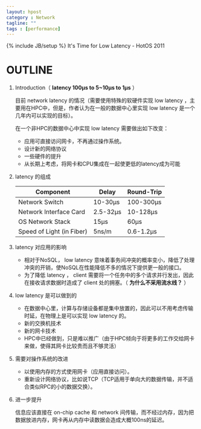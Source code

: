```yaml
---
layout: hpost
category : Network
tagline: ""
tags : [performance]
---
```

{% include JB/setup %}
It's Time for Low Latency - HotOS 2011

# OUTLINE
1. Introduction（ **latency 100μs to 5~10μs to 1μs** ）

    目前 network latency 的情况（需要使用特殊的软硬件实现 low latency ，主要用在HPC中，但是，作者认为在一般的数据中心里实现 low latency 是一个几年内可以实现的目标）。

    在一个非HPC的数据中心中实现 low latency 需要做出如下改变：

    - 应用可直接访问网卡，不再通过操作系统。
    - 设计新的网络协议
    - 一些硬件的提升
    - 从长期上考虑，将网卡和CPU集成在一起使更低的latency成为可能

2. latency 的组成

    Component |Delay |Round-Trip
    ----------|--|--
    Network Switch |10-30μs| 100-300μs
    Network Interface Card| 2.5-32μs |10-128μs
    OS Network Stack |15μs| 60μs
    Speed of Light (in Fiber) |5ns/m |0.6-1.2μs

3. latency 对应用的影响

    - 相对于NoSQL， low latency 意味着事务间冲突的概率变小，降低了处理冲突的开销，使NoSQL在性能降低不多的情况下提供更一般的接口。
    - 为了降低 latency ， client 需要将一个任务中的多个请求并行发出，因此在接收请求数据时造成了 client 处的拥塞。（ **为什么不采用流水线？** ）

4. low latency 是可以做到的

    - 在数据中心里，计算与存储设备都是集中放置的，因此可以不用考虑传输时延，在物理上是可以实现 low latency 的。
    - 新的交换机技术
    - 新的网卡技术
    - HPC中已经做到，只是难以推广（由于HPC倾向于将更多的工作交给网卡来做，使得其网卡比较贵而且不够灵活）

5. 需要对操作系统的改进

    - 以使用内存的方式使用网卡（应用直接访问）。
    - 重新设计网络协议，比如说TCP（TCP适用于单向大的数据传输，并不适合类似RPC的小的数据交换）。

6. 进一步提升

    信息应该直接在 on-chip cache 和 network 间传输，而不经过内存，因为把数据放进内存，网卡再从内存中读数据会造成大概100ns的延迟。

